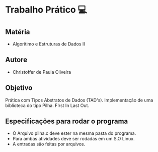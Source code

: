# Trabalho Prático :computer:
## Matéria
- Algoritimo e Estruturas de Dados II

## Autore
- Christoffer de Paula Oliveira

## Objetivo
Prática com Tipos Abstratos de Dados (TAD's). Implementação de uma biblioteca do tipo Pilha. FIrst In Last Out.

## Especificações para rodar o programa
- O Arquivo pilha.c deve ester na mesma pasta do programa.
- Para ambas atividades deve ser rodadas em um S.O Linux.
- A entradas são feitas por arquivos. 
